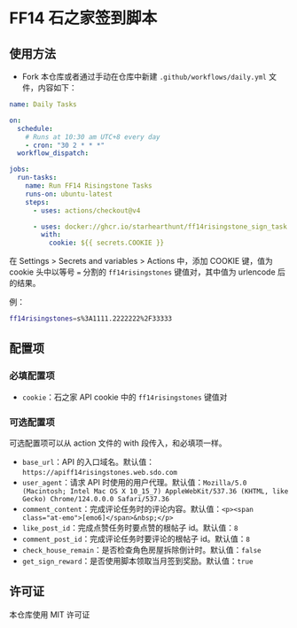 # FF14 石之家签到脚本

## 使用方法

- Fork 本仓库或者通过手动在仓库中新建 `.github/workflows/daily.yml` 文件，内容如下：

```yaml
name: Daily Tasks

on:
  schedule:
    # Runs at 10:30 am UTC+8 every day
    - cron: "30 2 * * *"
  workflow_dispatch:

jobs:
  run-tasks:
    name: Run FF14 Risingstone Tasks
    runs-on: ubuntu-latest
    steps:
      - uses: actions/checkout@v4

      - uses: docker://ghcr.io/starhearthunt/ff14risingstone_sign_task:master
        with:
          cookie: ${{ secrets.COOKIE }}
```

在 Settings > Secrets and variables > Actions 中，添加 COOKIE 键，值为 cookie 头中以等号 `=` 分割的 `ff14risingstones` 键值对，其中值为 urlencode 后的结果。

例：

```bash
ff14risingstones=s%3A1111.2222222%2F33333
```

## 配置项

### 必填配置项

- `cookie`：石之家 API cookie 中的 `ff14risingstones` 键值对

### 可选配置项

可选配置项可以从 action 文件的 with 段传入，和必填项一样。

- `base_url`：API 的入口域名。默认值：`https://apiff14risingstones.web.sdo.com`
- `user_agent`：请求 API 时使用的用户代理。默认值：`Mozilla/5.0 (Macintosh; Intel Mac OS X 10_15_7) AppleWebKit/537.36 (KHTML, like Gecko) Chrome/124.0.0.0 Safari/537.36`
- `comment_content`：完成评论任务时的评论内容。默认值：`<p><span class="at-emo">[emo6]</span>&nbsp;</p>`
- `like_post_id`：完成点赞任务时要点赞的根帖子 id。默认值：`8`
- `comment_post_id`：完成评论任务时要评论的根帖子 id。默认值：`8`
- `check_house_remain`：是否检查角色房屋拆除倒计时。默认值：`false`
- `get_sign_reward`：是否使用脚本领取当月签到奖励。默认值：`true`

## 许可证

本仓库使用 MIT 许可证
